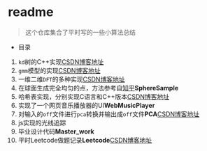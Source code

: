 # readme
> 这个仓库集合了平时写的一些小算法总结

- 目录
1. `kd`树的C++实现[CSDN博客地址](https://blog.csdn.net/hu694028833/article/details/78166338)
2. `gmm`模型的实现[CSDN博客地址](https://blog.csdn.net/hu694028833/article/details/78793792)
3. 一维二维`DFT`的多种实现[CSDN博客地址](https://blog.csdn.net/hu694028833/article/details/79015584)
4. 在球面生成完全均匀的点，方法参考自[知乎](https://zhuanlan.zhihu.com/p/25998937?group_id=829506039526354944)**SphereSample**
5. 哈希表实现，分别实现C语言和C++版本[CSDN博客地址](https://blog.csdn.net/hu694028833/article/details/79114877)
6. 实现了一个网页音乐播放器的UI**WebMusicPlayer**
7. 对输入的`off`文件进行`pca`转换并输出成`off`文件**PCA**[CSDN博客地址](https://blog.csdn.net/hu694028833/article/details/80320482)
8. js实现的光线追踪
9. 毕业设计代码**Master_work**
10. 平时Leetcode做题记录**Leetcode**[CSDN博客地址](https://blog.csdn.net/hu694028833/article/category/7321960)
